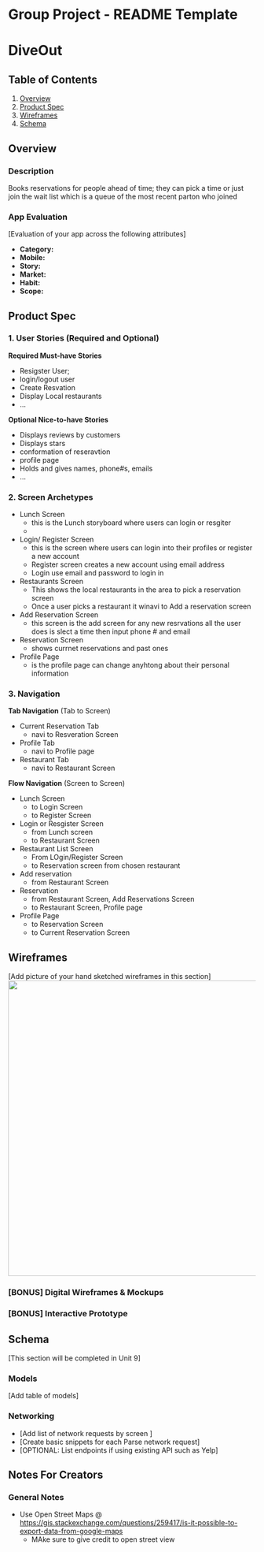 Group Project - README Template
===

# DiveOut

## Table of Contents
1. [Overview](#Overview)
1. [Product Spec](#Product-Spec)
1. [Wireframes](#Wireframes)
2. [Schema](#Schema)

## Overview
### Description
Books reservations for people ahead of time; they can pick a time or just join the wait list which is a queue of the most recent parton who joined  


### App Evaluation
[Evaluation of your app across the following attributes]
- **Category:**
- **Mobile:**
- **Story:**
- **Market:**
- **Habit:**
- **Scope:**

## Product Spec

### 1. User Stories (Required and Optional)

**Required Must-have Stories**

* Resigster User; 
* login/logout user
* Create Resvation
* Display Local restaurants
* ...

**Optional Nice-to-have Stories**

* Displays reviews by customers 
* Displays stars
* conformation of reseravtion
* profile page
* Holds and gives names, phone#s, emails
* ...

### 2. Screen Archetypes

* Lunch Screen
   * this is the Lunch storyboard where users can login or resgiter
   * 
* Login/ Register Screen 
   * this is the screen where users can login into their profiles or register a new account 
   * Register screen creates a new account using email address 
   * Login use email and password to login in 
* Restaurants Screen 
    * This shows the local restaurants in the area to pick a reservation screen 
    * Once a user picks a restaurant it winavi to Add a reservation screen  
* Add Reservation Screen 
    * this screen is the add screen for any new resrvations all the user does is slect a time then input phone # and email 
* Reservation Screen 
    * shows currnet reservations and past ones 
* Profile Page 
    * is the profile page can change anyhtong about their personal information 
### 3. Navigation

**Tab Navigation** (Tab to Screen)

* Current Reservation Tab
    * navi to Resveration Screen 
* Profile Tab
    * navi to Profile page 
* Restaurant Tab
    * navi to Restaurant Screen 

**Flow Navigation** (Screen to Screen)

* Lunch Screen
   * to Login Screen
   * to Register Screen 
* Login or Resgister Screen 
   * from Lunch screen 
   * to Restaurant Screen
* Restaurant List Screen 
    * From LOgin/Register Screen 
    * to Reservation screen from chosen restaurant 
* Add reservation 
    * from Restaurant Screen 
* Reservation 
    * from Restaurant Screen, Add Reservations Screen 
    * to Restaurant Screen, Profile page 
* Profile Page
    * to Reservation Screen 
    * to Current Reservation Screen 

## Wireframes
[Add picture of your hand sketched wireframes in this section]
<img src="YOUR_WIREFRAME_IMAGE_URL" width=600>

### [BONUS] Digital Wireframes & Mockups

### [BONUS] Interactive Prototype

## Schema 
[This section will be completed in Unit 9]
### Models
[Add table of models]
### Networking
- [Add list of network requests by screen ]
- [Create basic snippets for each Parse network request]
- [OPTIONAL: List endpoints if using existing API such as Yelp]


## Notes For Creators

### General Notes 
* Use Open Street Maps @ https://gis.stackexchange.com/questions/259417/is-it-possible-to-export-data-from-google-maps
    * MAke sure to give credit to open street view
